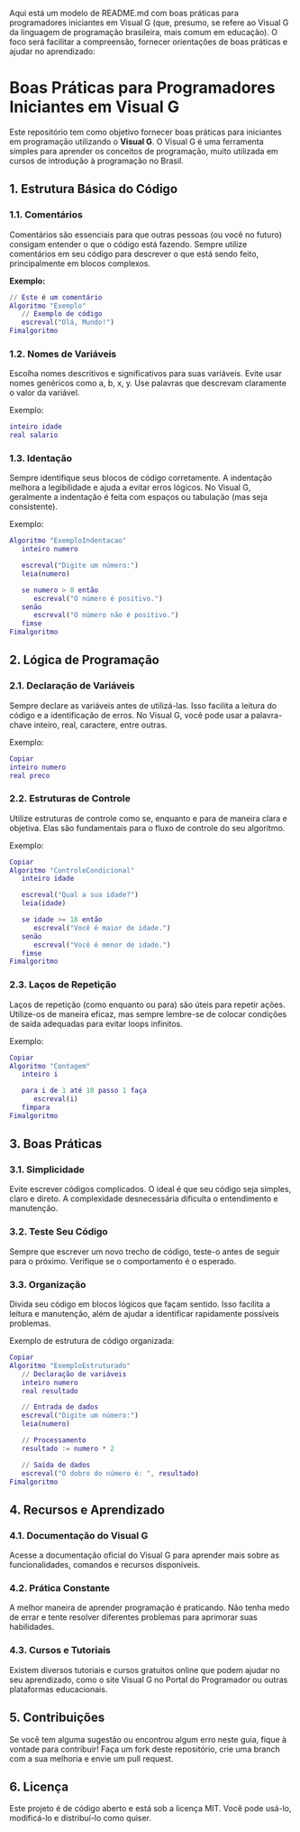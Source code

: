Aqui está um modelo de README.md com boas práticas para programadores iniciantes em Visual G (que, presumo, se refere ao Visual G da linguagem de programação brasileira, mais comum em educação). O foco será facilitar a compreensão, fornecer orientações de boas práticas e ajudar no aprendizado:


# Boas Práticas para Programadores Iniciantes em Visual G

Este repositório tem como objetivo fornecer boas práticas para iniciantes em programação utilizando o **Visual G**. O Visual G é uma ferramenta simples para aprender os conceitos de programação, muito utilizada em cursos de introdução à programação no Brasil.

## 1. Estrutura Básica do Código

### 1.1. Comentários
Comentários são essenciais para que outras pessoas (ou você no futuro) consigam entender o que o código está fazendo. Sempre utilize comentários em seu código para descrever o que está sendo feito, principalmente em blocos complexos.

**Exemplo:**
```g
// Este é um comentário
Algoritmo "Exemplo"
   // Exemplo de código
   escreval("Olá, Mundo!")  
Fimalgoritmo
```
### 1.2. Nomes de Variáveis
Escolha nomes descritivos e significativos para suas variáveis. Evite usar nomes genéricos como a, b, x, y. Use palavras que descrevam claramente o valor da variável.

Exemplo:

```g
inteiro idade
real salario
```
### 1.3. Identação
Sempre identifique seus blocos de código corretamente. A indentação melhora a legibilidade e ajuda a evitar erros lógicos. No Visual G, geralmente a indentação é feita com espaços ou tabulação (mas seja consistente).

Exemplo:

```g
Algoritmo "ExemploIndentacao"
   inteiro numero

   escreval("Digite um número:")
   leia(numero)

   se numero > 0 então
      escreval("O número é positivo.")
   senão
      escreval("O número não é positivo.")
   fimse
Fimalgoritmo
```

## 2. Lógica de Programação
### 2.1. Declaração de Variáveis
Sempre declare as variáveis antes de utilizá-las. Isso facilita a leitura do código e a identificação de erros. No Visual G, você pode usar a palavra-chave inteiro, real, caractere, entre outras.

Exemplo:

```g
Copiar
inteiro numero
real preco
```
### 2.2. Estruturas de Controle
Utilize estruturas de controle como se, enquanto e para de maneira clara e objetiva. Elas são fundamentais para o fluxo de controle do seu algoritmo.

Exemplo:

```g
Copiar
Algoritmo "ControleCondicional"
   inteiro idade

   escreval("Qual a sua idade?")
   leia(idade)

   se idade >= 18 então
      escreval("Você é maior de idade.")
   senão
      escreval("Você é menor de idade.")
   fimse
Fimalgoritmo
```
### 2.3. Laços de Repetição
Laços de repetição (como enquanto ou para) são úteis para repetir ações. Utilize-os de maneira eficaz, mas sempre lembre-se de colocar condições de saída adequadas para evitar loops infinitos.

Exemplo:

```g
Copiar
Algoritmo "Contagem"
   inteiro i

   para i de 1 até 10 passo 1 faça
      escreval(i)
   fimpara
Fimalgoritmo
```
## 3. Boas Práticas
### 3.1. Simplicidade
Evite escrever códigos complicados. O ideal é que seu código seja simples, claro e direto. A complexidade desnecessária dificulta o entendimento e manutenção.

### 3.2. Teste Seu Código
Sempre que escrever um novo trecho de código, teste-o antes de seguir para o próximo. Verifique se o comportamento é o esperado.

### 3.3. Organização
Divida seu código em blocos lógicos que façam sentido. Isso facilita a leitura e manutenção, além de ajudar a identificar rapidamente possíveis problemas.

Exemplo de estrutura de código organizada:

```g
Copiar
Algoritmo "ExemploEstruturado"
   // Declaração de variáveis
   inteiro numero
   real resultado

   // Entrada de dados
   escreval("Digite um número:")
   leia(numero)

   // Processamento
   resultado := numero * 2

   // Saída de dados
   escreval("O dobro do número é: ", resultado)
Fimalgoritmo
```

## 4. Recursos e Aprendizado
### 4.1. Documentação do Visual G
Acesse a documentação oficial do Visual G para aprender mais sobre as funcionalidades, comandos e recursos disponíveis.

### 4.2. Prática Constante
A melhor maneira de aprender programação é praticando. Não tenha medo de errar e tente resolver diferentes problemas para aprimorar suas habilidades.

### 4.3. Cursos e Tutoriais
Existem diversos tutoriais e cursos gratuitos online que podem ajudar no seu aprendizado, como o site Visual G no Portal do Programador ou outras plataformas educacionais.

## 5. Contribuições
Se você tem alguma sugestão ou encontrou algum erro neste guia, fique à vontade para contribuir! Faça um fork deste repositório, crie uma branch com a sua melhoria e envie um pull request.

## 6. Licença
Este projeto é de código aberto e está sob a licença MIT. Você pode usá-lo, modificá-lo e distribuí-lo como quiser.
